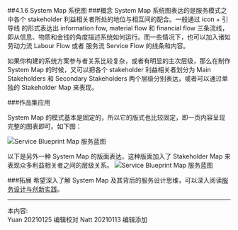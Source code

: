 ##4.1.6 System Map 系统图
###概念
System Map 系统图表达的是服务模式之中各个 stakeholder 利益相关者所处的地位与相互间的配合。一般通过 icon + 引导线 的形式表达出 information fow, material flow 和 financial flow 三条流线，即从信息、物质和金钱的角度描述系统如何运行。而一些情况下，也可以加入诸如 劳动力流 Labour Flow 或者 服务流 Service Flow 的线条和内容。

如果你构建的系统方案参与者关系比较复杂，或者有明显的主次层级，那么在制作 System Map 的时候，又可以把各个 stakeholder 利益相关者划分为 Main Stakeholders 和 Secondary Stakeholders 两个层级分别表达，或者可以通过单独的 Stakeholder Map 来表现。

###作品集应用

System Map 的模式基本是固定的，所以它的版式也比较固定，即一页内容呈现完整的图表即可。如下图：

![Service Blueprint Map 服务蓝图](http://kitpic.makebi.net/2021/uedsd_11.jpg)

以下是另外一种 System Map 的版面表达，这种版面加入了 Stakeholder Map 来表现众多利益相关者之间的层级关系。
![Service Blueprint Map 服务蓝图](http://kitpic.makebi.net/2021/uedsd_12.jpg)

###拓展
希望深入了解 System Map 及其背后的服务设计思维，可以深入阅读[服务设计与创新实践](https://book.douban.com/subject/26464952/)。

---
本内容:  
Yuan 20210125 编辑校对
Natt 20210113 编辑添加
